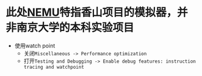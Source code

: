 # 此处[NEMU](https://github.com/OpenXiangShan/NEMU)特指香山项目的模拟器，并非南京大学的本科实验项目

- 使用watch point
	- 关闭`Miscellaneous -> Performance optimization`
	- 打开`Testing and Debugging -> Enable debug features: instruction tracing and watchpoint`